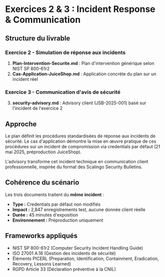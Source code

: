 # Exercices 2 & 3 : Incident Response & Communication

## Structure du livrable

### Exercice 2 - Simulation de réponse aux incidents
1. **Plan-Intervention-Securite.md** : Plan d'intervention générique selon NIST SP 800-61r2
2. **Cas-Application-JuiceShop.md** : Application concrète du plan sur un incident réel

### Exercice 3 - Communication d'avis de sécurité  
3. **security-advisory.md** : Advisory client (JSB-2025-001) basé sur l'incident de l'exercice 2

## Approche

Le plan définit les procédures standardisées de réponse aux incidents de sécurité.
Le cas d'application démontre la mise en œuvre pratique de ces procédures sur un 
incident de compromission via credentials par défaut (21 mai 2025, préproduction JuiceShop).

L'advisory transforme cet incident technique en communication client professionnelle, 
inspirée du format des Scalingo Security Bulletins.

## Cohérence du scénario

Les trois documents traitent du **même incident** :
- **Type :** Credentials par défaut non modifiés  
- **Impact :** 2,847 enregistrements test, aucune donnée client réelle
- **Durée :** 45 minutes d'exposition  
- **Environnement :** Préproduction uniquement

## Frameworks appliqués

- NIST SP 800-61r2 (Computer Security Incident Handling Guide)
- ISO 27001 A.16 (Gestion des incidents de sécurité)
- Éléments PICERL (Preparation, Identification, Containment, Eradication, Recovery, Lessons Learned)
- RGPD Article 33 (Déclaration préventive à la CNIL)
